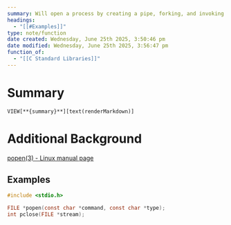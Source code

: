 ```yaml
---
summary: Will open a process by creating a pipe, forking, and invoking the shell. See the linux man page for more information.
headings:
  - "[[#Examples]]"
type: note/function
date created: Wednesday, June 25th 2025, 3:50:46 pm
date modified: Wednesday, June 25th 2025, 3:56:47 pm
function_of:
  - "[[C Standard Libraries]]"
---
```


# Summary
`VIEW[**{summary}**][text(renderMarkdown)]`

# Additional Background
[popen(3) - Linux manual page](https://man7.org/linux/man-pages/man3/popen.3.html)

## Examples

```c
#include <stdio.h>

FILE *popen(const char *command, const char *type);
int pclose(FILE *stream); 
```
